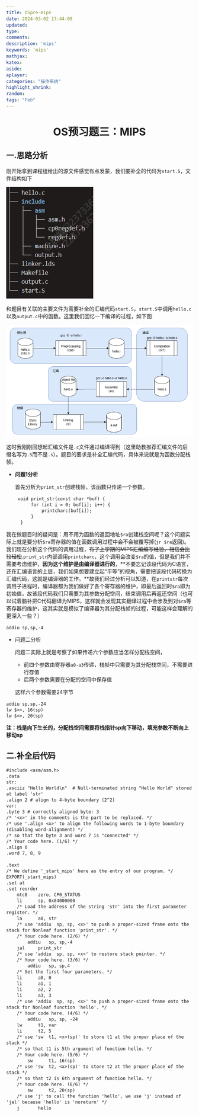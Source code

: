 ```yaml
---
title: OSpre-mips
date: 2024-03-02 17:44:00
updated:
type:
comments: 
description: 'mips'
keywords: ‘mips'
mathjax:
katex:
aside:
aplayer:
categories: "操作系统"
highlight_shrink:
random:
tags: "Feb"
---
```


# <center>OS预习题三：MIPS</center>

## 一.思路分析

​	刚开始拿到课程组给出的源文件感觉有点发蒙，我们要补全的代码为```start.S```，文件结构如下

![image-20240302194456589](./../img/image-20240302194456589.png)

​	和题目有关联的主要文件为需要补全的汇编代码```start.S```，```start.S```中调用```hello.c```以及```output.c```中的函数。这里我们回忆一下编译的过程，如下图

![image-20240303175249973](./../img/image-20240303175249973.png)

​	这时我刚刚回想起汇编文件是```.c```文件通过编译得到（这里助教推荐汇编文件的后缀名写为```.S```而不是```.s```）。题目的要求是补全汇编代码，具体来说就是为函数分配栈帧。

* **问题1分析**

  首先分析为```print_str```创建栈帧，该函数只传递一个参数。

  ```
   void print_str(const char *buf) {
        for (int i = 0; buf[i]; i++) {
            printcharc(buf[i]);
        }
    }
  ```

​	我在做题目时的疑问是：用不用为函数的返回地址```$ra```创建栈空间呢？这个问题实际上就是要分析```$ra```寄存器的值在函数调用过程中会不会被覆写掉(```jr $ra```返回)。我们现在分析这个代码的调用过程，~~有了上学期的MIPS汇编编写经验，相信会比较轻松~~.```print_str```内部调用```printcharc```，这个调用会改变```$ra```的值，但是我们并不需要考虑维护，**因为这个维护是由编译器进行的**，**不要忘记该段代码为C语言，还在汇编语言的上层，我们如果想要建立起“平等”的视角，需要把该段代码转换为汇编代码，这就是编译器的工作。**故我们经过分析可以知道，在```printstr```每次调用子进程时，编译器都为我们做好了各个寄存器的维护，即最后返回时```$ra```即为初始值，故该段代码我们只需要为其参数分配空间，结束调用后再返还空间（也可以试着脑补把C代码翻译为MIPS，这样就会发现其实翻译过程中会涉及到对```$ra```等寄存器的维护，这其实就是模拟了编译器为其分配栈帧的过程，可能这样会理解的更深入一些？）

```
addiu sp,sp,-4
```

* 问题二分析

  问题二实际上就是考察了如果传递六个参数应当怎样分配栈空间，

  * 前四个参数由寄存器```a0-a3```传递，栈帧中只需要为其分配栈空间，不需要进行存值
  * 后两个参数需要在分配的空间中保存值

  这样六个参数需要24字节

```
addiu sp,sp,-24
lw $<>, 16(sp)
lw $<>, 20(sp)
```

**注：栈是向下生长的，分配栈空间需要将栈指针sp向下移动，填充参数不断向上移动sp**

## 二.补全后代码

```
#include <asm/asm.h>
.data
str:
.asciiz "Hello World\n"  # Null-terminated string "Hello World" stored at label 'str'
.align 2 # align to 4-byte boundary (2^2)
var:
.byte 3 # correctly aligned byte: 3
/* '<x>' in the comments is the part to be replaced. */
/* use '.align <x>' to align the following words to 1-byte boundary (disabling word-alignment) */
/* so that the byte 3 and word 7 is "connected" */
/* Your code here. (1/6) */
.align 0
.word 7, 8, 9

.text
/* We define '_start_mips' here as the entry of our program. */
EXPORT(_start_mips)
.set at
.set reorder
	mtc0    zero, CP0_STATUS
	li      sp, 0x84000000
	/* Load the address of the string 'str' into the first parameter register. */
	la      a0, str
	/* use 'addiu  sp, sp, <x>' to push a proper-sized frame onto the stack for Nonleaf function 'print_str'. */
	/* Your code here. (2/6) */
        addiu   sp, sp,-4 
	jal     print_str
	/* use 'addiu  sp, sp, <x>' to restore stack pointer. */
	/* Your code here. (3/6) */
        addiu   sp, sp,4
	/* Set the first four parameters. */
	li      a0, 0
	li      a1, 1
	li      a2, 2
	li      a3, 3
	/* use 'addiu  sp, sp, <x>' to push a proper-sized frame onto the stack for Nonleaf function 'hello'. */
	/* Your code here. (4/6) */
        addiu   sp, sp, -24
	lw      t1, var	
	li      t2, 5
	/* use 'sw  t1, <x>(sp)' to store t1 at the proper place of the stack */
	/* so that t1 is 5th argument of function hello. */
	/* Your code here. (5/6) */
        sw      t1, 16(sp)
	/* use 'sw  t2, <x>(sp)' to store t2 at the proper place of the stack */
	/* so that t2 is 6th argument of function hello. */
	/* Your code here. (6/6) */
        sw      t2, 20(sp)
	/* use 'j' to call the function 'hello', we use 'j' instead of 'jal' because 'hello' is 'noreturn' */
	j       hello

```

